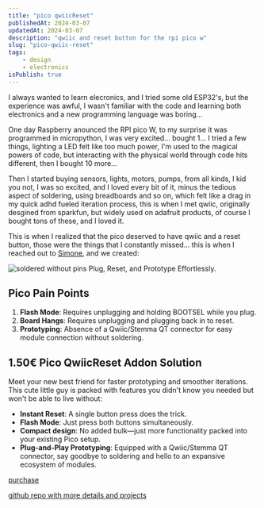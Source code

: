 ```yaml
---
title: "pico qwiicReset"
publishedAt: 2024-03-07
updatedAt: 2024-03-07
description: "qwiic and reset button for the rpi pico w"
slug: "pico-qwiic-reset"
tags:
    - design
    - electronics
isPublish: true
---
```

I always wanted to learn elecronics, and I tried some old ESP32's, but the experience was awful, I wasn't familiar with the code and learning both electronics and a new programming language was boring...

One day Raspberry anounced the RPI pico W, to my surprise it was programmed in micropython, I was very excited... bought 1... I tried a few things, lighting a LED felt like too much power, I'm used to the magical powers of code, but interacting with the physical world through code hits different, then I bought 10 more...

Then I started buying sensors, lights, motors, pumps, from all kinds, I kid you not, I was so excited, and I loved every bit of it, minus the tedious aspect of soldering, using breadboards and so on, which felt like a drag in my quick adhd fueled iteration process, this is when I met qwiic, originally desgined from sparkfun, but widely used on adafruit products, of course I bought tons of these, and I loved it.

This is when I realized that the pico deserved to have qwiic and a reset button, those were the things that I constantly missed... this is when I reached out to [Simone](https://www.duppa.net), and we created:

![soldered without pins](/pico-qwiic-reset.webp)
Plug, Reset, and Prototype Effortlessly.

## Pico Pain Points
1. **Flash Mode**: Requires unplugging and holding BOOTSEL while you plug.
2. **Board Hangs**: Requires unplugging and plugging back in to reset.
3. **Prototyping**: Absence of a Qwiic/Stemma QT connector for easy module connection without soldering.

## 1.50€ Pico QwiicReset Addon Solution
Meet your new best friend for faster prototyping and smoother iterations. This cute little guy is packed with features you didn't know you needed but won't be able to live without:
- **Instant Reset**: A single button press does the trick.
- **Flash Mode**: Just press both buttons simultaneously.
- **Compact design**: No added bulk—just more functionality packed into your existing Pico setup.
- **Plug-and-Play Prototyping**: Equipped with a Qwiic/Stemma QT connector, say goodbye to soldering and hello to an expansive ecosystem of modules.

[purchase](https://www.duppa.net/shop/rpi-pico-reset-button-qwiic-connector/?v=04c19fa1e772)

[github repo with more details and projects](https://github.com/adriangalilea/pico_qwiic_addon/tree/main)